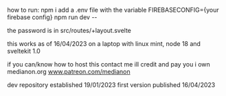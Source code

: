 how to run:
npm i
add a .env file with the variable FIREBASECONFIG={your firebase config}
npm run dev --

the password is in src/routes/+layout.svelte

this works as of 16/04/2023 on a laptop with linux mint, node 18 and sveltekit 1.0

if you can/know how to host this contact me ill credit and pay you i own medianon.org
www.patreon.com/medianon

dev repository established 19/01/2023
first version published 16/04/2023
